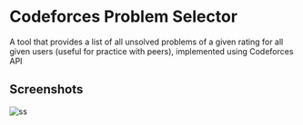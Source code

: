# Codeforces Problem Selector

A tool that provides a list of all unsolved problems of a given
rating for all given users (useful for practice with peers),
implemented using Codeforces API



## Screenshots

![ss](https://user-images.githubusercontent.com/72190252/148578225-10a2a88e-eae4-4e9c-9af5-b3b6d89b7c48.png)
